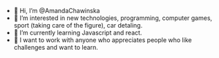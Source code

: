 - 👋 Hi, I’m @AmandaChawinska
- 👀 I’m interested in new technologies, programming, computer games, sport (taking care of the figure), car detaling.
- 🌱 I’m currently learning Javascript and react.
- 💞️ I want to work with anyone who appreciates people who like challenges and want to learn.
<!-- - 📫 How to reach me ... -->

<!---
AmandaChawinska/AmandaChawinska is a ✨ special ✨ repository because its `README.md` (this file) appears on your GitHub profile.
You can click the Preview link to take a look at your changes.
--->

